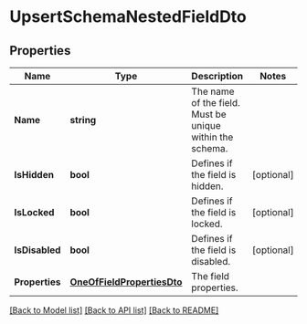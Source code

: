 # UpsertSchemaNestedFieldDto

## Properties

Name | Type | Description | Notes
------------ | ------------- | ------------- | -------------
**Name** | **string** | The name of the field. Must be unique within the schema. | 
**IsHidden** | **bool** | Defines if the field is hidden. | [optional] 
**IsLocked** | **bool** | Defines if the field is locked. | [optional] 
**IsDisabled** | **bool** | Defines if the field is disabled. | [optional] 
**Properties** | [**OneOfFieldPropertiesDto**](oneOf&lt;FieldPropertiesDto&gt;.md) | The field properties. | 

[[Back to Model list]](../README.md#documentation-for-models) [[Back to API list]](../README.md#documentation-for-api-endpoints) [[Back to README]](../README.md)


